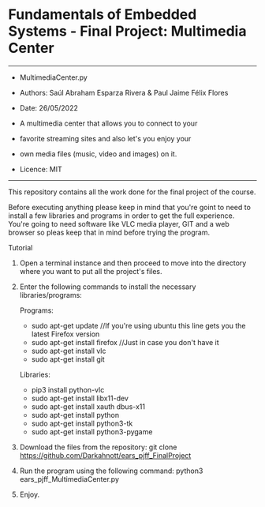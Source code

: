 # Fundamentals of Embedded Systems - Final Project: Multimedia Center

* ** *****************************************************************************************************************************************
* MultimediaCenter.py

* Authors:  Saúl Abraham Esparza Rivera & Paul Jaime Félix Flores

* Date:    26/05/2022

* A multimedia center that allows you to connect to your
* favorite streaming sites and also let's you enjoy your
* own media files (music, video and images) on it.

* Licence: MIT

* ** *****************************************************************************************************************************************



This repository contains all the work done for the final project of the course.


Before executing anything please keep in mind that you're goint to need to install a few libraries and programs in order
to get the full experience. You're going to need software like VLC media player, GIT and a web browser so pleas keep that
in mind before trying the program.


Tutorial

1. Open a terminal instance and then proceed to move into the directory where you want to put all the project's files.

2. Enter the following commands to install the necessary libraries/programs:

	Programs:
	 * sudo apt-get update //If you're using ubuntu this line gets you the latest Firefox version
	 * sudo apt-get install firefox //Just in case you don't have it
	 * sudo apt-get install vlc
	 * sudo apt-get install git

	Libraries:
	 * pip3 install python-vlc
	 * sudo apt-get install libx11-dev
	 * sudo apt-get install xauth dbus-x11
	 * sudo apt-get install python
	 * sudo apt-get install python3-tk
	 * sudo apt-get install python3-pygame

3.  Download the files from the repository:
    git clone https://github.com/Darkahnott/ears_pjff_FinalProject

4.  Run the program using the following command:
    python3 ears_pjff_MultimediaCenter.py 

5.  Enjoy.
